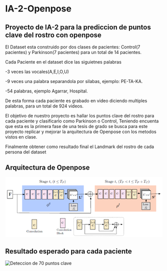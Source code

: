 # IA-2-Openpose
## Proyecto de IA-2 para la prediccion de puntos clave del rostro con openpose
El Dataset esta construido por dos clases de pacientes: Control(7 pacientes) y Parkinson(7 pacientes) para un total de 14 pacientes.


Cada Paciente en el dataset dice las siguietnes palabras


-3 veces las vocales(A,E,I,O,U)


-9 veces una palabra separandola por silabas, ejemplo: PE-TA-KA.


-54 palabras, ejemplo Agarrar, Hospital.


De esta forma cada paciente es grabado en video diciendo multiples palabras, para un total de 924 videos.


El objetivo de nuestro proyecto es hallar los puntos clave del rostro para cada paciente y clasificarlo como Parkinson o Control, Teniendo encuenta que esta es la primera fase de una tesis de grado se busca para este proyecto replicar y mejorar la arquitectura de Openpose con los metodos vistos en clase.


Finalmente obtener como resultado final el Landmark del rostro de cada persona del dataset

## Arquitectura de Openpose
![sacado del journal https://arxiv.org/pdf/1812.08008.pdf ](arquitectura.png)

## Resultado esperado para cada paciente
![Deteccion de 70 puntos clave ](rostro.gif)
